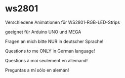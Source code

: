 # ws2801

Verschiedene Animationen für WS2801-RGB-LED-Strips

geeignet für Arduino UNO und MEGA

Fragen an mich bitte NUR in deutscher Sprache!

Questions to me ONLY in German language!

Questions à moi seulement en allemand!

Preguntas a mí sólo en alemán!
